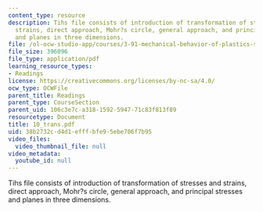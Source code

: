 ```yaml
---
content_type: resource
description: Tihs file consists of introduction of transformation of stresses and
  strains, direct approach, Mohr?s circle, general approach, and principal stresses
  and planes in three dimensions.
file: /ol-ocw-studio-app/courses/3-91-mechanical-behavior-of-plastics-spring-2007/38b2732cd4d1efffbfe95ebe706f7b95_10_trans.pdf
file_size: 396096
file_type: application/pdf
learning_resource_types:
- Readings
license: https://creativecommons.org/licenses/by-nc-sa/4.0/
ocw_type: OCWFile
parent_title: Readings
parent_type: CourseSection
parent_uid: 106c3e7c-a318-1592-5947-71c83f813f89
resourcetype: Document
title: 10_trans.pdf
uid: 38b2732c-d4d1-efff-bfe9-5ebe706f7b95
video_files:
  video_thumbnail_file: null
video_metadata:
  youtube_id: null
---
```

Tihs file consists of introduction of transformation of stresses and strains, direct approach, Mohr?s circle, general approach, and principal stresses and planes in three dimensions.